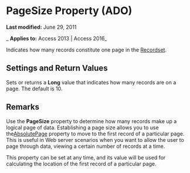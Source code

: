 
# PageSize Property (ADO)

 **Last modified:** June 29, 2011

 _ **Applies to:** Access 2013 | Access 2016_



Indicates how many records constitute one page in the [Recordset](0f963bf8-f066-dc8a-b754-f427de712df1.md).

## Settings and Return Values

Sets or returns a  **Long** value that indicates how many records are on a page. The default is 10.


## Remarks

Use the  **PageSize** property to determine how many records make up a logical page of data. Establishing a page size allows you to use the[AbsolutePage](b6e5daac-cc21-0aa6-9119-a973595762bb.md) property to move to the first record of a particular page. This is useful in Web server scenarios when you want to allow the user to page through data, viewing a certain number of records at a time.

This property can be set at any time, and its value will be used for calculating the location of the first record of a particular page.

